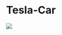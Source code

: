 # Tesla-Car
<img src="https://cdn.discordapp.com/attachments/899181942984048711/923856369336078386/unknown.png"/>
